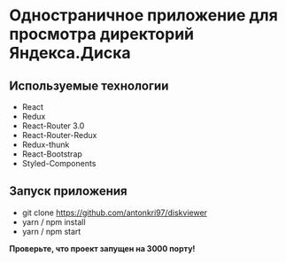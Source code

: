 # Одностраничное приложение для просмотра директорий Яндекса.Диска

## Используемые технологии

* React
* Redux
* React-Router 3.0
* React-Router-Redux
* Redux-thunk
* React-Bootstrap
* Styled-Components

## Запуск приложения

* git clone https://github.com/antonkri97/diskviewer
* yarn / npm install
* yarn / npm start

__Проверьте, что проект запущен на 3000 порту!__
